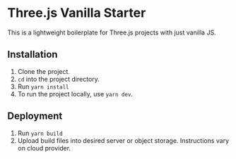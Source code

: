# Three.js Vanilla Starter

This is a lightweight boilerplate for Three.js projects with just vanilla JS.

## Installation

1. Clone the project.
2. `cd` into the project directory.
3. Run `yarn install`
4. To run the project locally, use `yarn dev`.

## Deployment

1. Run `yarn build`
2. Upload build files into desired server or object storage. Instructions vary on cloud provider.
